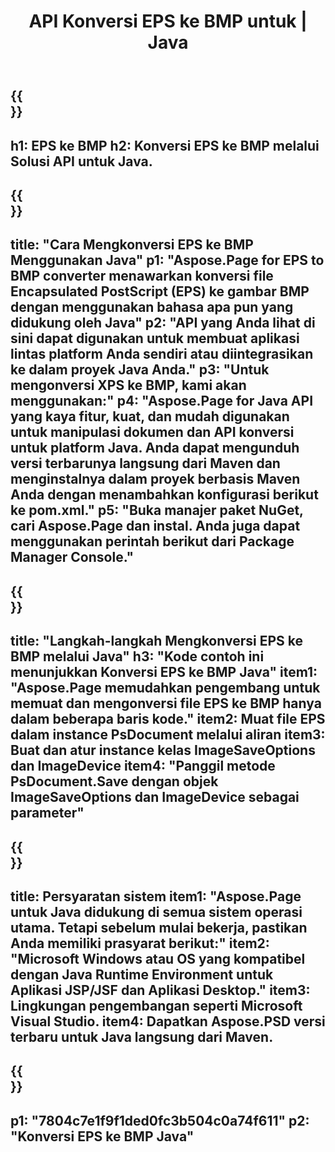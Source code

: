 ﻿---
translation: true
template: /_templates/_conversion-child-java.md
title: API Konversi EPS ke BMP untuk | Java
url: /java/conversion/eps-to-bmp/
description: Contoh kode konversi Java untuk format EPS ke file BMP. Gunakan kode contoh ini untuk mengonversi EPS ke BMP dalam aplikasi berbasis Java Web atau Desktop.
informat: EPS
outformat: BMP
otherformats: XPS PS
---

{{<section banner>}}
---
h1: EPS ke BMP
h2: Konversi EPS ke BMP melalui Solusi API untuk Java.
---

{{<section overview>}}
---
title: "Cara Mengkonversi EPS ke BMP Menggunakan Java"
p1: "Aspose.Page for EPS to BMP converter menawarkan konversi file Encapsulated PostScript (EPS) ke gambar BMP dengan menggunakan bahasa apa pun yang didukung oleh Java"
p2: "API yang Anda lihat di sini dapat digunakan untuk membuat aplikasi lintas platform Anda sendiri atau diintegrasikan ke dalam proyek Java Anda."
p3: "Untuk mengonversi XPS ke BMP, kami akan menggunakan:"
p4: "Aspose.Page for Java API yang kaya fitur, kuat, dan mudah digunakan untuk manipulasi dokumen dan API konversi untuk platform Java. Anda dapat mengunduh versi terbarunya langsung dari Maven dan menginstalnya dalam proyek berbasis Maven Anda dengan menambahkan konfigurasi berikut ke pom.xml."
p5: "Buka manajer paket NuGet, cari Aspose.Page dan instal. Anda juga dapat menggunakan perintah berikut dari Package Manager Console."
---

{{<section feature1>}}
---
title: "Langkah-langkah Mengkonversi EPS ke BMP melalui Java"
h3: "Kode contoh ini menunjukkan Konversi EPS ke BMP Java"
item1: "Aspose.Page memudahkan pengembang untuk memuat dan mengonversi file EPS ke BMP hanya dalam beberapa baris kode."
item2: Muat file EPS dalam instance PsDocument melalui aliran
item3: Buat dan atur instance kelas ImageSaveOptions dan ImageDevice
item4: "Panggil metode PsDocument.Save dengan objek ImageSaveOptions dan ImageDevice sebagai parameter"
---

{{<section feature2>}}
---
title: Persyaratan sistem
item1: "Aspose.Page untuk Java didukung di semua sistem operasi utama. Tetapi sebelum mulai bekerja, pastikan Anda memiliki prasyarat berikut:"
item2: "Microsoft Windows atau OS yang kompatibel dengan Java Runtime Environment untuk Aplikasi JSP/JSF dan Aplikasi Desktop."
item3: Lingkungan pengembangan seperti Microsoft Visual Studio.
item4: Dapatkan Aspose.PSD versi terbaru untuk Java langsung dari Maven.
---

{{<section gist>}}
---
p1: "7804c7e1f9f1ded0fc3b504c0a74f611"
p2: "Konversi EPS ke BMP Java"
---

